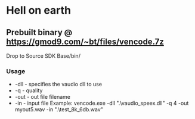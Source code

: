 # Hell on earth

## Prebuilt binary @ https://gmod9.com/~bt/files/vencode.7z
Drop to Source SDK Base/bin/
### Usage
* -dll - specifies the vaudio dll to use
* -q - quality
* -out - out file filename
* -in - input file
Example: vencode.exe -dll ".\vaudio_speex.dll" -q 4 -out myout5.wav -in ".\test_8k_6db.wav"
